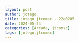 ```yaml
---
layout: post
author: jotego
title: jotego.jtcomsc - 22e0205
date: 2024-05-24
categories: [Arcade, jtcomsc]
tags: [jotego.jtcomsc]
---
```


